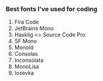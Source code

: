 ### Best fonts I've used for coding


1. Fira Code
2. JetBrains Mono
3. Hasklig <> Source Code Pro
4. SF Mono
5. Monoid
6. Consolas
7. Inconsolata
8. MonoLisa
9. Iosevka
